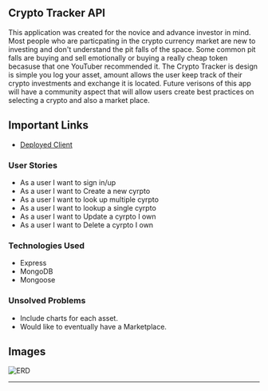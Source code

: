 ## Crypto Tracker API

This application was created for the novice and advance investor in mind. Most people who are particpating in the crypto currency market are new to investing and don't understand the pit falls of the space. Some common pit falls are buying and sell emotionally or buying a really cheap token becasuse that one YouTuber recommended it.  The Crypto Tracker is design is simple you log your asset, amount allows the user keep track of their crypto investments and exchange it is located. Future verisons of this app will have a community aspect that will allow users create best practices on selecting a crypto and also a market place. 

## Important Links

- [Deployed Client](https://github.com/Eugene-Damiani/crypto-tracker-browser)


### User Stories

- As a user I want to sign in/up
- As a user I want to Create a new cyrpto
- As a user I want to look up multiple cyrpto
- As a user I want to lookup a single cyrpto
- As a user I want to Update a cyrpto I own
- As a user I want to Delete a cyrpto I own

### Technologies Used

- Express
- MongoDB
- Mongoose

### Unsolved Problems

- Include charts for each asset.
- Would like to eventually have a Marketplace. 

## Images
![ERD](https://user-images.githubusercontent.com/65584864/89903809-f9c46400-db9c-11ea-99a2-1dbb2c7e45d8.jpeg)


---

